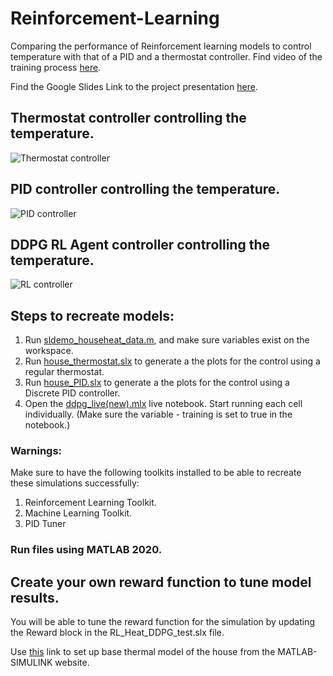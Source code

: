 # Reinforcement-Learning
Comparing the performance of Reinforcement learning models to control temperature with that of a PID and a thermostat controller.
Find video of the training process [here](https://youtu.be/jCeMeUJZ0eQ).

Find the Google Slides Link to the project presentation [here](https://drive.google.com/file/d/1J8X4L6R88ELukyMlByT263JKVz08Lw3e/view?usp=sharing).

## Thermostat controller controlling the temperature. 
![Thermostat controller](https://github.com/akmenon1996/TemperatureControl-ReinforcementLearning/blob/master/Images/thermostat_control.png) 

## PID controller controlling the temperature. 
![PID controller](https://github.com/akmenon1996/TemperatureControl-ReinforcementLearning/blob/master/Images/PID_Control.png) 

## DDPG RL Agent controller controlling the temperature. 
![RL controller](https://github.com/akmenon1996/TemperatureControl-ReinforcementLearning/blob/master/Images/RL_Control.png) 



## Steps to recreate models:
1. Run [sldemo_househeat_data.m](https://github.com/akmenon1996/TemperatureControl-ReinforcementLearning/blob/master/sldemo_househeat_data.m), and make sure variables exist on the workspace. 
2. Run [house_thermostat.slx](https://github.com/akmenon1996/TemperatureControl-ReinforcementLearning/blob/master/house_thermostat.slx) to generate a the plots for the control using a regular thermostat. 
3. Run [house_PID.slx](https://github.com/akmenon1996/TemperatureControl-ReinforcementLearning/blob/master/house_PID.slx) to generate a the plots for the control using a Discrete PID controller.
4. Open the [ddpg_live(new).mlx](https://github.com/akmenon1996/TemperatureControl-ReinforcementLearning/blob/master/ddpg_live(new).mlx) live notebook. Start running each cell individually. (Make sure the variable - training is set to true in the notebook.)

### Warnings:
Make sure to have the following toolkits installed to be able to recreate these simulations successfully:
1. Reinforcement Learning Toolkit. 
2. Machine Learning Toolkit. 
3. PID Tuner

### Run files using MATLAB 2020. 

## Create your own reward function to tune model results. 
You will be able to tune the reward function for the simulation by updating the Reward block in the RL_Heat_DDPG_test.slx file. 



Use [this](https://www.mathworks.com/help/simulink/slref/thermal-model-of-a-house.html) link to set up base thermal model of the house from the MATLAB-SIMULINK website. 

